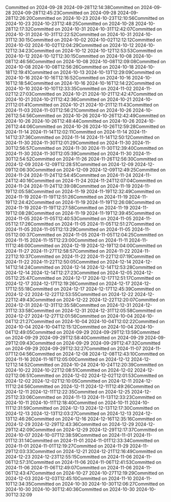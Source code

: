 Committed on 2024-09-28 2024-09-28T12:14:38Committed on 2024-09-28 2024-09-28T12:45:23Committed on 2024-09-28 2024-09-28T12:26:20Committed on 2024-10-23 2024-10-23T12:10:56Committed on 2024-10-23 2024-10-23T12:48:25Committed on 2024-10-28 2024-10-28T12:17:32Committed on 2024-10-31 2024-10-31T12:42:07Committed on 2024-10-31 2024-10-31T12:22:52Committed on 2024-10-31 2024-10-31T12:30:15Committed on 2024-10-02 2024-10-02T12:12:12Committed on 2024-10-02 2024-10-02T12:04:29Committed on 2024-10-12 2024-10-12T12:34:23Committed on 2024-10-12 2024-10-12T12:53:53Committed on 2024-10-12 2024-10-12T12:30:15Committed on 2024-10-08 2024-10-08T12:46:56Committed on 2024-10-08 2024-10-08T12:09:08Committed on 2024-10-08 2024-10-08T12:56:26Committed on 2024-10-18 2024-10-18T12:19:41Committed on 2024-10-13 2024-10-13T12:29:09Committed on 2024-10-16 2024-10-16T12:16:52Committed on 2024-10-16 2024-10-16T12:18:54Committed on 2024-10-16 2024-10-16T12:14:22Committed on 2024-10-10 2024-10-10T12:33:35Committed on 2024-11-02 2024-11-02T12:27:03Committed on 2024-10-21 2024-10-21T12:42:47Committed on 2024-10-21 2024-10-21T12:42:36Committed on 2024-10-21 2024-10-21T12:01:41Committed on 2024-10-21 2024-10-21T12:11:43Committed on 2024-11-03 2024-11-03T12:56:21Committed on 2024-10-26 2024-10-26T12:54:56Committed on 2024-10-26 2024-10-26T12:42:49Committed on 2024-10-26 2024-10-26T12:48:44Committed on 2024-10-26 2024-10-26T12:44:06Committed on 2024-10-26 2024-10-26T12:59:28Committed on 2024-11-14 2024-11-14T12:02:11Committed on 2024-11-14 2024-11-14T12:37:36Committed on 2024-11-14 2024-11-14T12:50:12Committed on 2024-11-30 2024-11-30T12:01:29Committed on 2024-11-30 2024-11-30T12:56:57Committed on 2024-11-30 2024-11-30T12:39:40Committed on 2024-11-30 2024-11-30T12:05:39Committed on 2024-11-30 2024-11-30T12:54:52Committed on 2024-11-26 2024-11-26T12:56:30Committed on 2024-12-09 2024-12-09T12:28:51Committed on 2024-12-09 2024-12-09T12:06:30Committed on 2024-12-09 2024-12-09T12:49:25Committed on 2024-11-24 2024-11-24T12:54:45Committed on 2024-11-24 2024-11-24T12:40:16Committed on 2024-11-24 2024-11-24T12:07:04Committed on 2024-11-24 2024-11-24T12:39:08Committed on 2024-11-19 2024-11-19T12:05:58Committed on 2024-11-19 2024-11-19T12:32:49Committed on 2024-11-19 2024-11-19T12:51:26Committed on 2024-11-19 2024-11-19T12:24:42Committed on 2024-11-19 2024-11-19T12:26:08Committed on 2024-11-19 2024-11-19T12:27:58Committed on 2024-11-19 2024-11-19T12:08:28Committed on 2024-11-19 2024-11-19T12:39:45Committed on 2024-11-05 2024-11-05T12:40:53Committed on 2024-11-05 2024-11-05T12:17:26Committed on 2024-11-05 2024-11-05T12:51:27Committed on 2024-11-05 2024-11-05T12:13:29Committed on 2024-11-05 2024-11-05T12:00:37Committed on 2024-11-05 2024-11-05T12:04:25Committed on 2024-11-15 2024-11-15T12:23:00Committed on 2024-11-11 2024-11-11T12:46:00Committed on 2024-12-19 2024-12-19T12:04:00Committed on 2024-11-27 2024-11-27T12:58:57Committed on 2024-11-22 2024-11-22T12:10:37Committed on 2024-11-22 2024-11-22T12:07:19Committed on 2024-11-22 2024-11-22T12:50:05Committed on 2024-12-14 2024-12-14T12:14:24Committed on 2024-12-14 2024-12-14T12:53:28Committed on 2024-12-14 2024-12-14T12:27:23Committed on 2024-12-05 2024-12-05T12:25:47Committed on 2024-12-17 2024-12-17T12:51:17Committed on 2024-12-17 2024-12-17T12:19:26Committed on 2024-12-17 2024-12-17T12:55:18Committed on 2024-12-17 2024-12-17T12:45:39Committed on 2024-12-22 2024-12-22T12:53:55Committed on 2024-12-22 2024-12-22T12:49:43Committed on 2024-12-22 2024-12-22T12:20:07Committed on 2024-12-31 2024-12-31T12:35:58Committed on 2024-12-31 2024-12-31T12:33:58Committed on 2024-12-31 2024-12-31T12:05:58Committed on 2024-12-27 2024-12-27T12:01:56Committed on 2024-10-04 2024-10-04T12:21:27Committed on 2024-10-04 2024-10-04T12:02:22Committed on 2024-10-04 2024-10-04T12:15:12Committed on 2024-10-04 2024-10-04T12:49:05Committed on 2024-09-29 2024-09-29T12:13:59Committed on 2024-09-29 2024-09-29T12:58:40Committed on 2024-09-29 2024-09-29T12:09:43Committed on 2024-09-29 2024-09-29T12:47:32Committed on 2024-09-29 2024-09-29T12:32:27Committed on 2024-11-07 2024-11-07T12:04:56Committed on 2024-12-08 2024-12-08T12:43:10Committed on 2024-11-16 2024-11-16T12:05:00Committed on 2024-12-12 2024-12-12T12:14:52Committed on 2024-10-24 2024-10-24T12:20:39Committed on 2024-10-22 2024-10-22T12:08:51Committed on 2024-12-02 2024-12-02T12:06:51Committed on 2024-12-02 2024-12-02T12:01:53Committed on 2024-12-02 2024-12-02T12:10:05Committed on 2024-12-11 2024-12-11T12:24:56Committed on 2024-12-11 2024-12-11T12:49:26Committed on 2024-12-11 2024-12-11T12:22:35Committed on 2024-12-25 2024-12-25T12:33:06Committed on 2024-11-13 2024-11-13T12:33:23Committed on 2024-10-11 2024-10-11T12:18:40Committed on 2024-10-11 2024-10-11T12:31:59Committed on 2024-12-13 2024-12-13T12:17:30Committed on 2024-12-13 2024-12-13T12:03:27Committed on 2024-12-13 2024-12-13T12:46:26Committed on 2024-12-16 2024-12-16T12:35:16Committed on 2024-12-29 2024-12-29T12:43:36Committed on 2024-12-29 2024-12-29T12:42:09Committed on 2024-12-29 2024-12-29T12:17:37Committed on 2024-10-07 2024-10-07T12:38:59Committed on 2024-11-01 2024-11-01T12:31:14Committed on 2024-11-01 2024-11-01T12:33:34Committed on 2024-11-01 2024-11-01T12:19:27Committed on 2024-11-29 2024-11-29T12:03:33Committed on 2024-12-21 2024-12-21T12:16:49Committed on 2024-12-23 2024-12-23T12:55:15Committed on 2024-11-06 2024-11-06T12:57:31Committed on 2024-11-06 2024-11-06T12:41:53Committed on 2024-11-06 2024-11-06T12:49:07Committed on 2024-11-06 2024-11-06T12:43:47Committed on 2024-10-27 2024-10-27T12:19:29Committed on 2024-12-03 2024-12-03T12:45:10Committed on 2024-11-10 2024-11-10T12:34:35Committed on 2024-10-30 2024-10-30T12:06:27Committed on 2024-10-30 2024-10-30T12:40:36Committed on 2024-10-30 2024-10-30T12:32:09